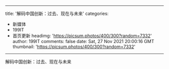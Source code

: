 
---
title: '解码中国创新：过去、现在与未来'
categories: 
 - 新媒体
 - 199IT
 - 首页更新
headimg: 'https://picsum.photos/400/300?random=7332'
author: 199IT
comments: false
date: Sat, 27 Nov 2021 20:00:16 GMT
thumbnail: 'https://picsum.photos/400/300?random=7332'
---

<div>   
解码中国创新：过去、现在与未来  
</div>
            